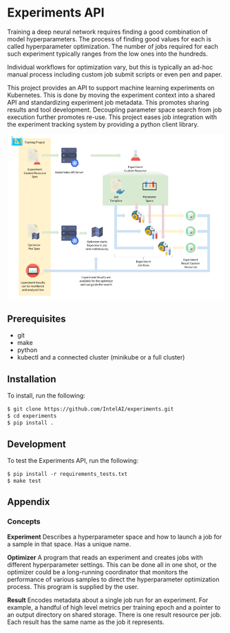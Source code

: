 # Experiments API

Training a deep neural network requires finding a good combination of model hyperparameters. The process of finding good values for each is called hyperparameter optimization. The number of jobs required for each such experiment typically ranges from the low ones into the hundreds.

Individual workflows for optimization vary, but this is typically an ad-hoc manual process including custom job submit scripts or even pen and paper.

This project provides an API to support machine learning experiments on Kubernetes. This is done by moving the experiment context into a shared API and standardizing experiment job metadata. This promotes sharing results and tool development. Decoupling parameter space search from job execution further promotes re-use. This project eases job integration with the experiment tracking system by providing a python client library.

[![overview figure](docs/images/overview.png)](https://docs.google.com/drawings/d/1CGDVt9finf_QC_H6lAIW9StmYiNOCLoemAmpNRN47tg/edit)

## Prerequisites

 - git
 - make
 - python
 - kubectl and a connected cluster (minikube or a full cluster)

## Installation

To install, run the following:
```
$ git clone https://github.com/IntelAI/experiments.git
$ cd experiments
$ pip install .
```

## Development

To test the Experiments API, run the following:
```
$ pip install -r requirements_tests.txt
$ make test
``` 

## Appendix

### Concepts

**Experiment** Describes a hyperparameter space and how to launch a job for a sample in that space. Has a unique name.

**Optimizer** A program that reads an experiment and creates jobs with different hyperparameter settings. This can be done all in one shot, or the optimizer could be a long-running coordinator that monitors the performance of various samples to direct the hyperparameter optimization process. This program is supplied by the user.

**Result** Encodes metadata about a single job run for an experiment. For example, a handful of high level metrics per training epoch and a pointer to an output directory on shared storage. There is one result resource per job. Each result has the same name as the job it represents.
